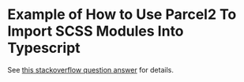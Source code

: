 # Example of How to Use Parcel2 To Import SCSS Modules Into Typescript

See [this stackoverflow question answer](https://stackoverflow.com/questions/69481848/generating-typescript-typings-in-parcel-for-scss) for details.
